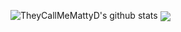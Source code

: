 ![TheyCallMeMattyD's github stats](https://github-readme-stats.vercel.app/api?username=TheyCallMeMattyD&show_icons=true&theme=tokyonight)
<img align="center" src="https://github-readme-stats.vercel.app/api/top-langs/?username=TheyCallMeMattyD&theme=tokyonight" />
